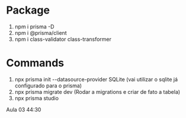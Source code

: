 # Package
1. npm i prisma -D
2. npm i @prisma/client
3. npm i class-validator class-transformer

# Commands
1. npx prisma init --datasource-provider SQLite (vai utilizar o sqlite já configurado para o prisma)
2. npx prisma migrate dev (Rodar a migrations e criar de fato a tabela)
3. npx prisma studio

Aula 03
44:30